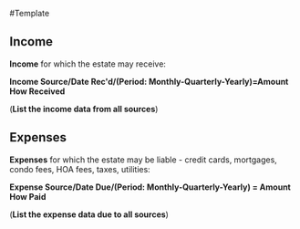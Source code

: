 #Template
## Income
**Income** for which the estate may receive:

**Income Source/Date Rec'd/(Period: Monthly-Quarterly-Yearly)=Amount
How Received**

(**List the income data from all sources**)

## Expenses
**Expenses** for which the estate may be liable - credit cards, mortgages, condo fees, HOA fees, taxes, utilities:

**Expense Source/Date Due/(Period: Monthly-Quarterly-Yearly) = Amount
How Paid**

(**List the expense data due to all sources**)